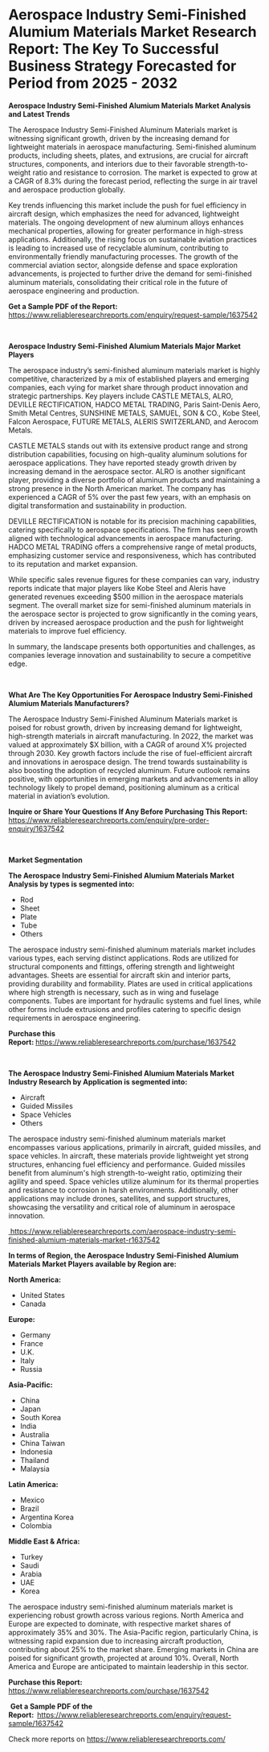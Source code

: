 <p><h1>Aerospace Industry Semi-Finished Alumium Materials Market Research Report: The Key To Successful Business Strategy Forecasted for Period from 2025 - 2032</h1></p><p><strong>Aerospace Industry Semi-Finished Alumium Materials Market Analysis and Latest Trends</strong></p>
<p><p>The Aerospace Industry Semi-Finished Aluminum Materials market is witnessing significant growth, driven by the increasing demand for lightweight materials in aerospace manufacturing. Semi-finished aluminum products, including sheets, plates, and extrusions, are crucial for aircraft structures, components, and interiors due to their favorable strength-to-weight ratio and resistance to corrosion. The market is expected to grow at a CAGR of 8.3% during the forecast period, reflecting the surge in air travel and aerospace production globally.</p><p>Key trends influencing this market include the push for fuel efficiency in aircraft design, which emphasizes the need for advanced, lightweight materials. The ongoing development of new aluminum alloys enhances mechanical properties, allowing for greater performance in high-stress applications. Additionally, the rising focus on sustainable aviation practices is leading to increased use of recyclable aluminum, contributing to environmentally friendly manufacturing processes. The growth of the commercial aviation sector, alongside defense and space exploration advancements, is projected to further drive the demand for semi-finished aluminum materials, consolidating their critical role in the future of aerospace engineering and production.</p></p>
<p><strong>Get a Sample PDF of the Report:&nbsp;</strong> <a href="https://www.reliableresearchreports.com/enquiry/request-sample/1637542?utm_campaign=3111&utm_medium=2&utm_source=Github&utm_content=ia&utm_term=23032025&utm_id=aerospace-industry-semi-finished-alumium-materials">https://www.reliableresearchreports.com/enquiry/request-sample/1637542</a></p>
<p>&nbsp;</p>
<p><strong>Aerospace Industry Semi-Finished Alumium Materials Major Market Players</strong></p>
<p><p>The aerospace industry’s semi-finished aluminum materials market is highly competitive, characterized by a mix of established players and emerging companies, each vying for market share through product innovation and strategic partnerships. Key players include CASTLE METALS, ALRO, DEVILLE RECTIFICATION, HADCO METAL TRADING, Paris Saint-Denis Aero, Smith Metal Centres, SUNSHINE METALS, SAMUEL, SON & CO., Kobe Steel, Falcon Aerospace, FUTURE METALS, ALERIS SWITZERLAND, and Aerocom Metals.</p><p>CASTLE METALS stands out with its extensive product range and strong distribution capabilities, focusing on high-quality aluminum solutions for aerospace applications. They have reported steady growth driven by increasing demand in the aerospace sector. ALRO is another significant player, providing a diverse portfolio of aluminum products and maintaining a strong presence in the North American market. The company has experienced a CAGR of 5% over the past few years, with an emphasis on digital transformation and sustainability in production.</p><p>DEVILLE RECTIFICATION is notable for its precision machining capabilities, catering specifically to aerospace specifications. The firm has seen growth aligned with technological advancements in aerospace manufacturing. HADCO METAL TRADING offers a comprehensive range of metal products, emphasizing customer service and responsiveness, which has contributed to its reputation and market expansion.</p><p>While specific sales revenue figures for these companies can vary, industry reports indicate that major players like Kobe Steel and Aleris have generated revenues exceeding $500 million in the aerospace materials segment. The overall market size for semi-finished aluminum materials in the aerospace sector is projected to grow significantly in the coming years, driven by increased aerospace production and the push for lightweight materials to improve fuel efficiency. </p><p>In summary, the landscape presents both opportunities and challenges, as companies leverage innovation and sustainability to secure a competitive edge.</p></p>
<p>&nbsp;</p>
<p><strong>What Are The Key Opportunities For Aerospace Industry Semi-Finished Alumium Materials Manufacturers?</strong></p>
<p><p>The Aerospace Industry Semi-Finished Aluminum Materials market is poised for robust growth, driven by increasing demand for lightweight, high-strength materials in aircraft manufacturing. In 2022, the market was valued at approximately $X billion, with a CAGR of around X% projected through 2030. Key growth factors include the rise of fuel-efficient aircraft and innovations in aerospace design. The trend towards sustainability is also boosting the adoption of recycled aluminum. Future outlook remains positive, with opportunities in emerging markets and advancements in alloy technology likely to propel demand, positioning aluminum as a critical material in aviation’s evolution.</p></p>
<p><strong>Inquire or Share Your Questions If Any Before Purchasing This Report:</strong> <a href="https://www.reliableresearchreports.com/enquiry/pre-order-enquiry/1637542?utm_campaign=3111&utm_medium=2&utm_source=Github&utm_content=ia&utm_term=23032025&utm_id=aerospace-industry-semi-finished-alumium-materials">https://www.reliableresearchreports.com/enquiry/pre-order-enquiry/1637542</a></p>
<p>&nbsp;</p>
<p><strong>Market Segmentation</strong></p>
<p><strong>The Aerospace Industry Semi-Finished Alumium Materials Market Analysis by types is segmented into:</strong></p>
<p><ul><li>Rod</li><li>Sheet</li><li>Plate</li><li>Tube</li><li>Others</li></ul></p>
<p><p>The aerospace industry semi-finished aluminum materials market includes various types, each serving distinct applications. Rods are utilized for structural components and fittings, offering strength and lightweight advantages. Sheets are essential for aircraft skin and interior parts, providing durability and formability. Plates are used in critical applications where high strength is necessary, such as in wing and fuselage components. Tubes are important for hydraulic systems and fuel lines, while other forms include extrusions and profiles catering to specific design requirements in aerospace engineering.</p></p>
<p><strong>Purchase this Report:&nbsp;</strong><a href="https://www.reliableresearchreports.com/purchase/1637542?utm_campaign=3111&utm_medium=2&utm_source=Github&utm_content=ia&utm_term=23032025&utm_id=aerospace-industry-semi-finished-alumium-materials">https://www.reliableresearchreports.com/purchase/1637542</a></p>
<p>&nbsp;</p>
<p><strong>The Aerospace Industry Semi-Finished Alumium Materials Market Industry Research by Application is segmented into:</strong></p>
<p><ul><li>Aircraft</li><li>Guided Missiles</li><li>Space Vehicles</li><li>Others</li></ul></p>
<p><p>The aerospace industry semi-finished aluminum materials market encompasses various applications, primarily in aircraft, guided missiles, and space vehicles. In aircraft, these materials provide lightweight yet strong structures, enhancing fuel efficiency and performance. Guided missiles benefit from aluminum's high strength-to-weight ratio, optimizing their agility and speed. Space vehicles utilize aluminum for its thermal properties and resistance to corrosion in harsh environments. Additionally, other applications may include drones, satellites, and support structures, showcasing the versatility and critical role of aluminum in aerospace innovation.</p></p>
<p><a href="https://www.reliableresearchreports.com/aerospace-industry-semi-finished-alumium-materials-market-r1637542?utm_campaign=3111&utm_medium=2&utm_source=Github&utm_content=ia&utm_term=23032025&utm_id=aerospace-industry-semi-finished-alumium-materials">&nbsp;https://www.reliableresearchreports.com/aerospace-industry-semi-finished-alumium-materials-market-r1637542</a></p>
<p><strong>In terms of Region, the Aerospace Industry Semi-Finished Alumium Materials Market Players available by Region are:</strong></p>
<p>
    <p> <strong> North America: </strong>
        <ul>
            <li>United States</li>
            <li>Canada</li>
        </ul>
        </p> 
    <p> <strong> Europe: </strong>
        <ul>
            <li>Germany</li>
            <li>France</li>
            <li>U.K.</li>
            <li>Italy</li>
            <li>Russia</li>
        </ul>
        </p> 
    <p> <strong> Asia-Pacific: </strong>
        <ul>
            <li>China</li>
            <li>Japan</li>
            <li>South Korea</li>
            <li>India</li>
            <li>Australia</li>
            <li>China Taiwan</li>
            <li>Indonesia</li>
            <li>Thailand</li>
            <li>Malaysia</li>
        </ul>
        </p> 
    <p> <strong> Latin America: </strong>
        <ul>
            <li>Mexico</li>
            <li>Brazil</li>
            <li>Argentina Korea</li>
            <li>Colombia</li>
        </ul>
        </p> 
    <p> <strong> Middle East & Africa: </strong>
        <ul>
            <li>Turkey</li>
            <li>Saudi</li>
            <li>Arabia</li>
            <li>UAE</li>
            <li>Korea</li>
        </ul>
    </p>
    </p>
<p><p>The aerospace industry semi-finished aluminum materials market is experiencing robust growth across various regions. North America and Europe are expected to dominate, with respective market shares of approximately 35% and 30%. The Asia-Pacific region, particularly China, is witnessing rapid expansion due to increasing aircraft production, contributing about 25% to the market share. Emerging markets in China are poised for significant growth, projected at around 10%. Overall, North America and Europe are anticipated to maintain leadership in this sector.</p></p>
<p><strong>Purchase this Report: </strong><a href="https://www.reliableresearchreports.com/purchase/1637542?utm_campaign=3111&utm_medium=2&utm_source=Github&utm_content=ia&utm_term=23032025&utm_id=aerospace-industry-semi-finished-alumium-materials">https://www.reliableresearchreports.com/purchase/1637542</a></p>
<p>&nbsp;<strong>Get a Sample PDF of the Report:&nbsp;&nbsp;</strong><a href="https://www.reliableresearchreports.com/enquiry/request-sample/1637542?utm_campaign=3111&utm_medium=2&utm_source=Github&utm_content=ia&utm_term=23032025&utm_id=aerospace-industry-semi-finished-alumium-materials">https://www.reliableresearchreports.com/enquiry/request-sample/1637542</a></p>
<p><strong></strong></p>
<p>Check more reports on <a href="https://www.reliableresearchreports.com/?utm_campaign=3111&utm_medium=2&utm_source=Github&utm_content=ia&utm_term=23032025&utm_id=aerospace-industry-semi-finished-alumium-materials">https://www.reliableresearchreports.com/</a></p>